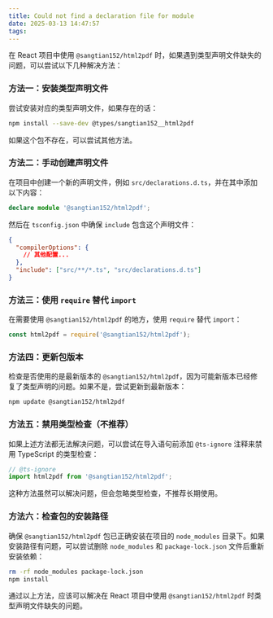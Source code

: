```yaml
---
title: Could not find a declaration file for module
date: 2025-03-13 14:47:57
tags:
---
```



在 React 项目中使用 `@sangtian152/html2pdf` 时，如果遇到类型声明文件缺失的问题，可以尝试以下几种解决方法：

### 方法一：安装类型声明文件
尝试安装对应的类型声明文件，如果存在的话：

```bash
npm install --save-dev @types/sangtian152__html2pdf
```

如果这个包不存在，可以尝试其他方法。

### 方法二：手动创建声明文件
在项目中创建一个新的声明文件，例如 `src/declarations.d.ts`，并在其中添加以下内容：

```typescript
declare module '@sangtian152/html2pdf';
```

然后在 `tsconfig.json` 中确保 `include` 包含这个声明文件：

```json
{
  "compilerOptions": {
    // 其他配置...
  },
  "include": ["src/**/*.ts", "src/declarations.d.ts"]
}
```

### 方法三：使用 `require` 替代 `import`
在需要使用 `@sangtian152/html2pdf` 的地方，使用 `require` 替代 `import`：

```typescript
const html2pdf = require('@sangtian152/html2pdf');
```

### 方法四：更新包版本
检查是否使用的是最新版本的 `@sangtian152/html2pdf`，因为可能新版本已经修复了类型声明的问题。如果不是，尝试更新到最新版本：

```bash
npm update @sangtian152/html2pdf
```

### 方法五：禁用类型检查（不推荐）
如果上述方法都无法解决问题，可以尝试在导入语句前添加 `@ts-ignore` 注释来禁用 TypeScript 的类型检查：

```typescript
// @ts-ignore
import html2pdf from '@sangtian152/html2pdf';
```

这种方法虽然可以解决问题，但会忽略类型检查，不推荐长期使用。

### 方法六：检查包的安装路径
确保 `@sangtian152/html2pdf` 包已正确安装在项目的 `node_modules` 目录下。如果安装路径有问题，可以尝试删除 `node_modules` 和 `package-lock.json` 文件后重新安装依赖：

```bash
rm -rf node_modules package-lock.json
npm install
```

通过以上方法，应该可以解决在 React 项目中使用 `@sangtian152/html2pdf` 时类型声明文件缺失的问题。